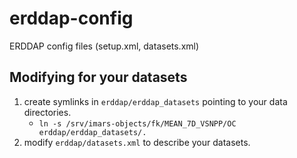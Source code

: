 # erddap-config
ERDDAP config files (setup.xml, datasets.xml)


## Modifying for your datasets
1. create symlinks in `erddap/erddap_datasets` pointing to your data directories.
    * `ln -s /srv/imars-objects/fk/MEAN_7D_VSNPP/OC erddap/erddap_datasets/.`
2. modify `erddap/datasets.xml` to describe your datasets.
